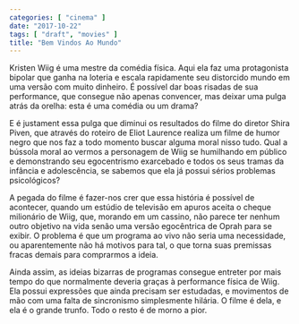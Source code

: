 ```yaml
---
categories: [ "cinema" ]
date: "2017-10-22"
tags: [ "draft", "movies" ]
title: "Bem Vindos Ao Mundo"
---
```

Kristen Wiig é uma mestre da comédia física. Aqui ela faz uma
protagonista bipolar que ganha na loteria e escala rapidamente seu
distorcido mundo em uma versão com muito dinheiro. É possível dar
boas risadas de sua performance, que consegue não apenas convencer,
mas deixar uma pulga atrás da orelha: esta é uma comédia ou um drama?

E é justament essa pulga que diminui os resultados do filme do diretor
Shira Piven, que através do roteiro de Eliot Laurence realiza um
filme de humor negro que nos faz a todo momento buscar alguma moral
nisso tudo. Qual a bússola moral ao vermos a personagem de Wiig se
humilhando em público e demonstrando seu egocentrismo exarcebado e
todos os seus tramas da infância e adolescência, se sabemos que ela
já possui sérios problemas psicológicos?

A pegada do filme é fazer-nos crer que essa história é possível de
acontecer, quando um estúdio de televisão em apuros aceita o cheque
milionário de Wiig, que, morando em um cassino, não parece ter nenhum
outro objetivo na vida senão uma versão egocêntrica de Oprah para se
exibir. O problema é que um programa ao vivo não seria uma necessidade,
ou aparentemente não há motivos para tal, o que torna suas premissas
fracas demais para comprarmos a ideia.

Ainda assim, as ideias bizarras de programas consegue entreter por
mais tempo do que normalmente deveria graças à performance física
de Wiig. Ela possui expressões que ainda precisam ser estudadas, e
movimentos de mão com uma falta de sincronismo simplesmente hilária. O
filme é dela, e ela é o grande trunfo. Todo o resto é de morno a pior.
